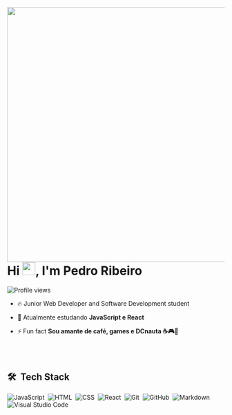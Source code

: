 <img align="right" height="590em" src="https://user-images.githubusercontent.com/81328619/213875785-400ae517-156b-4aca-a787-bac75d84c393.gif"/>
<h1 align="left">Hi <img src="https://raw.githubusercontent.com/kaueMarques/kaueMarques/master/hi.gif" height="30px">, I'm Pedro Ribeiro</h1>
<p align="left"> <img src="https://komarev.com/ghpvc/?username=pedroribeirocosta&color=yellow" alt="Profile views" /> </p>

- 🔥 Junior Web Developer and Software Development student

- 📘 Atualmente estudando **JavaScript e React**

- ⚡ Fun fact **Sou amante de café, games e DCnauta ☕🎮🦸**




<br><br>

## 🛠 &nbsp;Tech Stack

![JavaScript](https://img.shields.io/badge/-JavaScript-05122A?style=flat&logo=javascript)&nbsp;
![HTML](https://img.shields.io/badge/-HTML-05122A?style=flat&logo=HTML5)&nbsp;
![CSS](https://img.shields.io/badge/-CSS-05122A?style=flat&logo=CSS3&logoColor=1572B6)&nbsp;
![React](https://img.shields.io/badge/-React-05122A?style=flat&logo=react)&nbsp;
![Git](https://img.shields.io/badge/-Git-05122A?style=flat&logo=git)&nbsp;
![GitHub](https://img.shields.io/badge/-GitHub-05122A?style=flat&logo=github)&nbsp;
![Markdown](https://img.shields.io/badge/-Markdown-05122A?style=flat&logo=markdown)&nbsp;
![Visual Studio Code](https://img.shields.io/badge/-Visual%20Studio%20Code-05122A?style=flat&logo=visual-studio-code&logoColor=007ACC)&nbsp;

